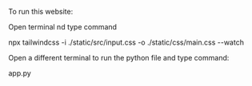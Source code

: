 To run this website:

Open terminal nd type command

npx tailwindcss -i ./static/src/input.css -o ./static/css/main.css --watch

Open a different terminal to run the python file and type command:

app.py

